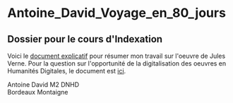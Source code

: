 # Antoine_David_Voyage_en_80_jours

## Dossier pour le cours d'Indexation

Voici le [document explicatif](https://github.com/xXADavid999/Antoine_David_Tour_du_monde_en_80_jours/blob/master/Description_dossier.md) pour résumer mon travail sur l'oeuvre de Jules Verne.
Pour la question sur l'opportunité de la digitalisation des oeuvres en Humanités Digitales, le document est [ici](https://github.com/xXADavid999/Antoine_David_TourDuMondeEn80Jours/blob/master/Question_digitalisation.md).

Antoine David
M2 DNHD  
Bordeaux Montaigne
